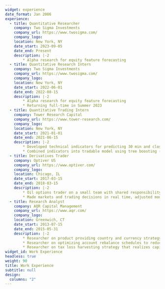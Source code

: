```yaml
---
widget: experience
date_format: Jan 2006
experience:
  - title: Quantitative Researcher
    company: Two Sigma Investments
    company_url: https://www.twosigma.com/
    company_logo: 
    location: New York, NY
    date_start: 2023-09-05
    date_end: Present
    description: |-2
        * Alpha research for equity feature forecasting
  - title: Quantitative Research Intern
    company: Two Sigma Investments
    company_url: https://www.twosigma.com/
    company_logo: 
    location: New York, NY
    date_start: 2022-06-01
    date_end: 2022-08-15
    description: |-2
        * Alpha research for equity feature forecasting
        * Returning full-time in Summer 2023
  - title: Quantitative Trading Intern
    company: Tower Research Capital
    company_url: https://www.tower-research.com/
    company_logo: 
    location: New York, NY
    date_start: 2021-01-01
    date_end: 2021-06-15
    description: |-2
        * Developed technical indicators for predicting 30 min and close-to-close single stock returns. Incorporated order book history, Barra factors, GICS, and short interest information.
        * Combined indicators into tradable model using tree boosting (e.g. CatBoost, LightGBM) methods. Model added value and had low correlation to team’s existing strategies.
  - title: Derivatives Trader
    company: Optiver US
    company_url: https://www.optiver.com/
    company_logo: 
    location: Chicago, IL
    date_start: 2017-03-15
    date_end: 2018-03-15
    description: |-2
        * Oil options trader on a small team with shared responsibility for PnL and risk every day.
        * Made markets and trading decisions in real time, adjusted models to changing market conditions, actively monitored opportunities and risks, handled day-to-day operations.
  - title: Research Analyst
    company: AQR Capital Management
    company_url: https://www.aqr.com/
    company_logo: 
    location: Greenwich, CT
    date_start: 2013-07-15
    date_end: 2015-05-31
    description: |-2
        * Researcher on product providing country and currency strategy exposure without derivatives.
        * Researcher on optimizing account rebalance schedules to reduce turnover and market impact.
        * Researcher on tax loss harvesting strategy that realizes capital gains on a tax-favorable schedule.
widget_id: Work Experience
headless: true
weight: 90
title: Work Experience
subtitle: null
design:
  columns: "2"
---
```

